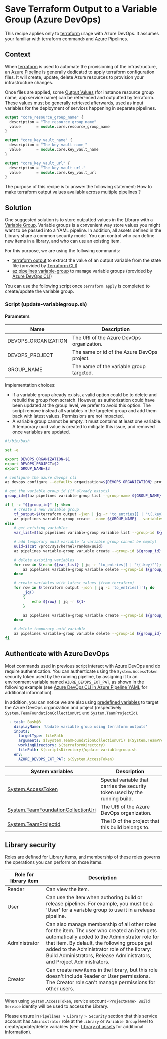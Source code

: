 # Save Terraform Output to a Variable Group (Azure DevOps)

This recipe applies only to [terraform](https://www.terraform.io/) usage with Azure DevOps. It assumes your familiar with terraform commands and Azure Pipelines.

## Context

When [terraform](https://www.terraform.io/) is used to automate the provisioning of the infrastructure, an [Azure Pipeline](https://learn.microsoft.com/en-us/azure/devops/pipelines/?view=azure-devops) is generally dedicated to apply terraform configuration files. It will create, update, delete Azure resources to provision your infrastructure changes.

Once files are applied, some [Output Values](https://developer.hashicorp.com/terraform/language/values/outputs) (for instance resource group name, app service name) can be referenced and outputted by terraform. These values must be generally retrieved afterwards, used as input variables for the deployment of services happening in separate pipelines.

```tf
output "core_resource_group_name" {
  description = "The resource group name"
  value       = module.core.resource_group_name
}

output "core_key_vault_name" {
  description = "The key vault name."
  value       = module.core.key_vault_name
}

output "core_key_vault_url" {
  description = "The key vault url."
  value       = module.core.key_vault_url
}
```

The purpose of this recipe is to answer the following statement: How to make terraform output values available across multiple pipelines ?

## Solution

One suggested solution is to store outputted values in the Library with a [Variable Group](https://learn.microsoft.com/en-us/azure/devops/pipelines/library/variable-groups?view=azure-devops&tabs=yaml). Variable groups is a convenient way store values you might want to be passed into a YAML pipeline. In addition, all assets defined in the Library share a common security model. You can control who can define new items in a library, and who can use an existing item.

For this purpose, we are using the following commands:

- [terraform output](https://developer.hashicorp.com/terraform/cli/commands/output) to extract the value of an output variable from the state file (provided by [Terraform CLI](https://developer.hashicorp.com/terraform/cli))
- [az pipelines variable-group](https://learn.microsoft.com/en-us/cli/azure/pipelines/variable-group?view=azure-cli-latest) to manage variable groups (provided by [Azure DevOps CLI](https://learn.microsoft.com/en-us/azure/devops/cli/?view=azure-devops))

You can use the following script once `terraform apply` is completed to create/update the variable group.

### Script (update-variablegroup.sh)

#### Parameters

| Name                | Description                                 |
|---------------------|---------------------------------------------|
| DEVOPS_ORGANIZATION | The URI of the Azure DevOps organization.   |
| DEVOPS_PROJECT      | The name or id of the Azure DevOps project. |
| GROUP_NAME          | The name of the variable group targeted.    |

Implementation choices:

- If a variable group already exists, a valid option could be to delete and rebuild the group from scratch. However, as authorization could have been updated at the group level, we prefer to avoid this option. The script remove instead all variables in the targeted group and add them back with latest values. Permissions are not impacted.
- A variable group cannot be empty. It must contains at least one variable. A temporary uuid value is created to mitigate this issue, and removed once variables are updated.

```bash
#!/bin/bash

set -e

export DEVOPS_ORGANIZATION=$1
export DEVOPS_PROJECT=$2
export GROUP_NAME=$3

# configure the azure devops cli
az devops configure --defaults organization=${DEVOPS_ORGANIZATION} project=${DEVOPS_PROJECT} --use-git-aliases true

# get the variable group id (if already exists)
group_id=$(az pipelines variable-group list --group-name ${GROUP_NAME} --query '[0].id' -o json)

if [ -z "${group_id}" ]; then
    # create a new variable group
    tf_output=$(terraform output -json | jq -r 'to_entries[] | "\(.key)=\(.value.value)"')
    az pipelines variable-group create --name ${GROUP_NAME} --variables ${tf_output} --authorize true
else
    # get existing variables
    var_list=$(az pipelines variable-group variable list --group-id ${group_id})

    # add temporary uuid variable (a variable group cannot be empty)
    uuid=$(cat /proc/sys/kernel/random/uuid)
    az pipelines variable-group variable create --group-id ${group_id} --name ${uuid}

    # delete existing variables
    for row in $(echo ${var_list} | jq -r 'to_entries[] | "\(.key)"'); do
        az pipelines variable-group variable delete --group-id ${group_id} --name ${row} --yes
    done

    # create variables with latest values (from terraform)
    for row in $(terraform output -json | jq -c 'to_entries[]'); do
        _jq()
        {
            echo ${row} | jq -r ${1}
        }

        az pipelines variable-group variable create --group-id ${group_id} --name $(_jq '.key') --value $(_jq '.value.value') --secret $(_jq '.value.sensitive') 
    done

    # delete temporary uuid variable
    az pipelines variable-group variable delete --group-id ${group_id} --name ${uuid} --yes
fi
```

## Authenticate with Azure DevOps

Most commands used in previous script interact with Azure DevOps and do require authentication. You can authenticate using the `System.AccessToken` security token used by the running pipeline, by assigning it to an environment variable named `AZURE_DEVOPS_EXT_PAT`, as shown in the following example (see [Azure DevOps CLI in Azure Pipeline YAML](https://learn.microsoft.com/en-us/azure/devops/cli/azure-devops-cli-in-yaml?view=azure-devops#authenticate-with-azure-devops) for additional information).

In addition, you can notice we are also using [predefined variables](https://learn.microsoft.com/en-us/azure/devops/pipelines/build/variables) to target the Azure DevOps organization and project (respectively `System.TeamFoundationCollectionUri` and `System.TeamProjectId`).

```yaml
  - task: Bash@3
    displayName: 'Update variable group using terraform outputs'
    inputs:
      targetType: filePath
      arguments: $(System.TeamFoundationCollectionUri) $(System.TeamProjectId) "Platform-VG"
      workingDirectory: $(terraformDirectory)
      filePath: $(scriptsDirectory)/update-variablegroup.sh
    env:
      AZURE_DEVOPS_EXT_PAT: $(System.AccessToken)
```

| System variables                                                                                                                                                            | Description                                                                 |
|-----------------------------------------------------------------------------------------------------------------------------------------------------------------------------|-----------------------------------------------------------------------------|
| [System.AccessToken](https://learn.microsoft.com/en-us/azure/devops/pipelines/build/variables?view=azure-devops&tabs=yaml#systemaccesstoken)                                | Special variable that carries the security token used by the running build. |
| [System.TeamFoundationCollectionUri](https://learn.microsoft.com/en-us/azure/devops/pipelines/build/variables?view=azure-devops&tabs=yaml#system-variables-devops-services) | The URI of the Azure DevOps organization.                                   |
| [System.TeamProjectId](https://learn.microsoft.com/en-us/azure/devops/pipelines/build/variables?view=azure-devops&tabs=yaml#system-variables-devops-services)               | The ID of the project that this build belongs to.                           |

## Library security

Roles are defined for Library items, and membership of these roles governs the operations you can perform on those items.

| Role for library item | Description                                                                                                                                                                                                                                                                                                               |
|-----------------------|---------------------------------------------------------------------------------------------------------------------------------------------------------------------------------------------------------------------------------------------------------------------------------------------------------------------------|
| Reader                | Can view the item.                                                                                                                                                                                                                                                                                                        |
| User                  | Can use the item when authoring build or release pipelines. For example, you must be a 'User' for a variable group to use it in a release pipeline.                                                                                                                                                                       |
| Administrator         | Can also manage membership of all other roles for the item. The user who created an item gets automatically added to the Administrator role for that item. By default, the following groups get added to the Administrator role of the library: Build Administrators, Release Administrators, and Project Administrators. |
| Creator               | Can create new items in the library, but this role doesn't include Reader or User permissions. The Creator role can't manage permissions for other users.                                                                                                                                                                 |

When using `System.AccessToken`, service account `<ProjectName> Build Service` identity will be used to access the Library.

Please ensure in `Pipelines > Library > Security` section that this service account has `Administrator` role at the `Library` or `Variable Group` level to create/update/delete variables (see. [Library of assets](https://learn.microsoft.com/en-us/azure/devops/pipelines/library/?view=azure-devops) for additional information).
